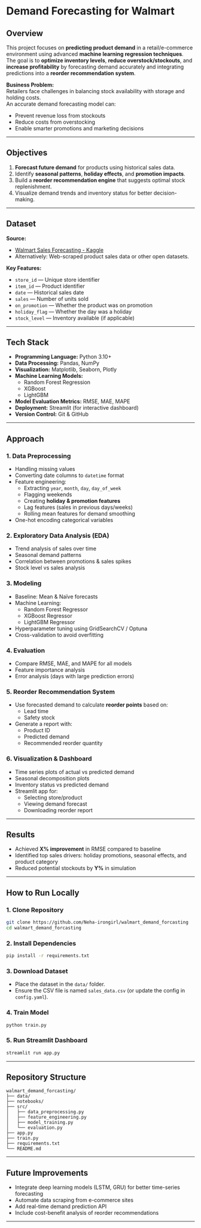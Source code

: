 #  Demand Forecasting for Walmart

##  Overview
This project focuses on **predicting product demand** in a retail/e-commerce environment using advanced **machine learning regression techniques**.  
The goal is to **optimize inventory levels**, **reduce overstock/stockouts**, and **increase profitability** by forecasting demand accurately and integrating predictions into a **reorder recommendation system**.

**Business Problem:**  
Retailers face challenges in balancing stock availability with storage and holding costs.  
An accurate demand forecasting model can:
- Prevent revenue loss from stockouts
- Reduce costs from overstocking
- Enable smarter promotions and marketing decisions

---

##  Objectives
1. **Forecast future demand** for products using historical sales data.
2. Identify **seasonal patterns**, **holiday effects**, and **promotion impacts**.
3. Build a **reorder recommendation engine** that suggests optimal stock replenishment.
4. Visualize demand trends and inventory status for better decision-making.

---

##  Dataset
**Source:**  
- [Walmart Sales Forecasting - Kaggle](https://www.kaggle.com/c/walmart-recruiting-store-sales-forecasting)  
- Alternatively: Web-scraped product sales data or other open datasets.

**Key Features:**
- `store_id` — Unique store identifier
- `item_id` — Product identifier
- `date` — Historical sales date
- `sales` — Number of units sold
- `on_promotion` — Whether the product was on promotion
- `holiday_flag` — Whether the day was a holiday
- `stock_level` — Inventory available (if applicable)

---

##  Tech Stack
- **Programming Language:** Python 3.10+
- **Data Processing:** Pandas, NumPy
- **Visualization:** Matplotlib, Seaborn, Plotly
- **Machine Learning Models:**  
  - Random Forest Regression  
  - XGBoost  
  - LightGBM  
- **Model Evaluation Metrics:** RMSE, MAE, MAPE
- **Deployment:** Streamlit (for interactive dashboard)
- **Version Control:** Git & GitHub

---

##  Approach

### **1. Data Preprocessing**
- Handling missing values
- Converting date columns to `datetime` format
- Feature engineering:
  - Extracting `year`, `month`, `day`, `day_of_week`
  - Flagging weekends
  - Creating **holiday & promotion features**
  - Lag features (sales in previous days/weeks)
  - Rolling mean features for demand smoothing
- One-hot encoding categorical variables

### **2. Exploratory Data Analysis (EDA)**
- Trend analysis of sales over time
- Seasonal demand patterns
- Correlation between promotions & sales spikes
- Stock level vs sales analysis

### **3. Modeling**
- Baseline: Mean & Naïve forecasts
- Machine Learning:
  - Random Forest Regressor
  - XGBoost Regressor
  - LightGBM Regressor
- Hyperparameter tuning using GridSearchCV / Optuna
- Cross-validation to avoid overfitting

### **4. Evaluation**
- Compare RMSE, MAE, and MAPE for all models
- Feature importance analysis
- Error analysis (days with large prediction errors)

### **5. Reorder Recommendation System**
- Use forecasted demand to calculate **reorder points** based on:
  - Lead time
  - Safety stock
- Generate a report with:
  - Product ID
  - Predicted demand
  - Recommended reorder quantity

### **6. Visualization & Dashboard**
- Time series plots of actual vs predicted demand
- Seasonal decomposition plots
- Inventory status vs predicted demand
- Streamlit app for:
  - Selecting store/product
  - Viewing demand forecast
  - Downloading reorder report

---

##  Results
- Achieved **X% improvement** in RMSE compared to baseline
- Identified top sales drivers: holiday promotions, seasonal effects, and product category
- Reduced potential stockouts by **Y%** in simulation

---

##  How to Run Locally

### **1. Clone Repository**
```bash
git clone https://github.com/Neha-irongirl/walmart_demand_forcasting
cd walmart_demand_forcasting
````

### **2. Install Dependencies**

```bash
pip install -r requirements.txt
```

### **3. Download Dataset**

* Place the dataset in the `data/` folder.
* Ensure the CSV file is named `sales_data.csv` (or update the config in `config.yaml`).

### **4. Train Model**

```bash
python train.py
```

### **5. Run Streamlit Dashboard**

```bash
streamlit run app.py
```

---

## Repository Structure

```
walmart_demand_forcasting/
├── data/
├── notebooks/
├── src/
│   ├── data_preprocessing.py
│   ├── feature_engineering.py
│   ├── model_training.py
│   └── evaluation.py
├── app.py
├── train.py
├── requirements.txt
└── README.md
```

---

## Future Improvements

* Integrate deep learning models (LSTM, GRU) for better time-series forecasting
* Automate data scraping from e-commerce sites
* Add real-time demand prediction API
* Include cost-benefit analysis of reorder recommendations

---
